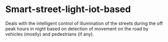 # Smart-street-light-iot-based

Deals with the intelligent control of illumination of the streets during the off peak hours in night based on detection of movement on the road by vehicles (mostly) and pedestrians (if any).
